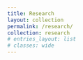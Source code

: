 ```yaml
---
title: Research
layout: collection
permalink: /research/
collection: research
# entries_layout: list
# classes: wide
---
```

